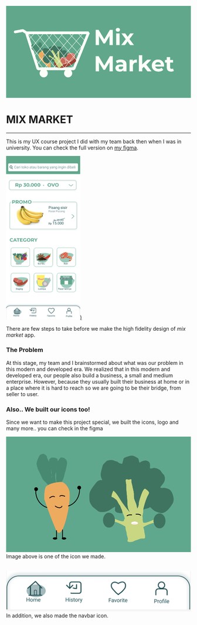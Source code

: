![Mix market logo](./mix%20market%20logo.png)
<br>
# MIX MARKET

---

This is my UX course project I did with my team back then when I was in university.
You can check the full version on [my figma](https://www.figma.com/file/2r0d5ahfAzmbIaLP5F70Pt/Project-UX?type=design&node-id=0%3A1&mode=design&t=LmaEM1rftGUAPfYc-1).

<a href="[http://google.com.au/](https://www.gatsbyjs.com/docs/](https://www.figma.com/file/2r0d5ahfAzmbIaLP5F70Pt/Project-UX?type=design&node-id=0%3A1&mode=design&t=LmaEM1rftGUAPfYc-1)"><img src="home.png"  width="40%" height="50%">)</a>


There are few steps to take before we make the high fidelity design of _mix market_ app.

### The Problem
At this stage, my team and I brainstormed about what was our problem in this modern and developed era. We realized that in this modern and developed era, our people also build a business, a small and medium enterprise. However, because they usually built their business at home or in a place where it is hard to reach so we are going to be their bridge, from seller to user.

### Also.. We built our icons too!
Since we want to make this project special, we built the icons, logo and many more.. you can check in the figma 

![Mix market draw](mix%20market%20draw.png)
Image above is one of the icon we made.
<br><br>

![Mix market navbar](mix%20market%20navbar.png)
In addition, we also made the navbar icon.
